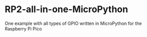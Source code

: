 # RP2-all-in-one-MicroPython
 One example with all types of GPIO written in MicroPython for the Raspberry Pi Pico
